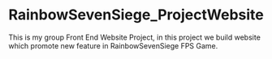 # RainbowSevenSiege_ProjectWebsite

This is my group Front End Website Project, in this project we build website which promote new feature in RainbowSevenSiege FPS Game. 

